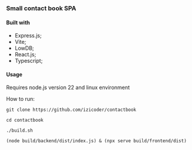 ### Small contact book SPA

#### Built with

-   Express.js;
-   Vite;
-   LowDB;
-   React.js;
-   Typescript;

#### Usage

Requires node.js version 22 and linux environment

How to run:

`git clone https://github.com/izicoder/contactbook`

`cd contactbook`

`./build.sh`

`(node build/backend/dist/index.js) & (npx serve build/frontend/dist)`
